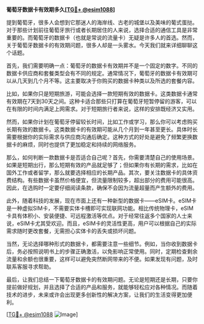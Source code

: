 **葡萄牙数据卡有效期多久[[TG💪+ @esim1088](https://t.me/s/esim1088)]**

提到葡萄牙，很多人会想到它那迷人的海岸线、古老的城堡以及美味的葡式蛋挞。对于那些计划前往葡萄牙旅行或者长期居住的人来说，选择合适的通信工具是非常重要的。而葡萄牙的数据卡（也就是常说的流量卡）无疑是许多人的首选。然而，关于葡萄牙数据卡的有效期问题，很多人却是一头雾水。今天我们就来详细聊聊这个话题。

首先，我们需要明确一点：葡萄牙的数据卡有效期并不是一个固定的数字。不同的数据卡供应商和套餐类型会有不同的规定。通常情况下，葡萄牙的数据卡有效期可以从几天到几个月不等。这主要取决于你购买的数据卡种类以及所选的套餐内容。

比如，如果你只是短期旅游，可能会选择一款短期有效的数据卡。这类数据卡通常有效期在7天到30天之间。这种卡适合那些只打算在葡萄牙短暂停留的游客，可以在有限的时间内满足上网需求。对于短期旅行者来说，这样的安排既经济又实用。

然而，如果你计划在葡萄牙停留较长时间，比如工作或学习，那么你可以考虑购买长期有效的数据卡。这类数据卡的有效期可能从几个月到一年甚至更长。具体时长需要根据你的实际需求与供应商沟通后确定。这种方式的好处是避免了频繁更换数据卡的麻烦，同时也提供了更加稳定和持续的网络服务。

那么，如何判断一款数据卡是否适合自己呢？首先，你需要清楚自己的使用场景。如果是短期出行，那么短期有效的产品就足够了；但如果你有长期的需求，比如在国外工作或者留学，那么就要选择相应的长期产品。其次，要关注数据卡的具体资费结构。有些数据卡虽然价格便宜，但流量限制较多，超出部分的费用可能很高。因此，在选购时一定要仔细阅读条款，确保不会因为流量超量而产生额外的费用。

此外，随着科技的发展，现在市面上还有一种新型的数据卡——eSIM卡。eSIM卡是一种虚拟SIM卡，不需要实体卡槽即可实现联网功能。相比传统物理卡，eSIM卡具有体积小、安装便捷、可远程激活等优点。对于经常往返多个国家的人士来说，eSIM卡尤其受欢迎。而且，eSIM卡的灵活性更高，用户可以根据自己的实际需求随时更改套餐，无需担心实体卡的丢失或损坏问题。

当然，无论选择哪种形式的数据卡，都需要注意一些细节。例如，当你收到数据卡后，务必按照说明书上的步骤正确激活，以免影响正常使用。同时，定期检查剩余流量和余额也很重要，这样可以避免突然断网带来的不便。如果发现有问题，及时联系客服寻求帮助。

最后，让我们总结一下葡萄牙数据卡的有效期问题。无论是短期还是长期，只要你提前做好规划，并且选择了合适的产品和服务，就能够轻松应对各种情况。而随着技术的进步，未来或许会出现更多创新性的解决方案，让我们的生活变得更加便利。

[[TG💪+ @esim1088](https://t.me/s/esim1088) ![Image](https://i.postimg.cc/4NQfJmqS/Snipaste-2025-05-13-00-14-12.png)]